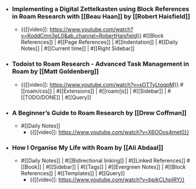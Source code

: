 - ### Implementing a Digital Zettelkasten using Block References in Roam Research with [[Beau Haan]] by [[Robert Haisfield]]
    - {{[[video]]: https://www.youtube.com/watch?v=KoddCmn3eL0&ab_channel=RobertHaisfield}}
#[[Block References]] | #[[Page References]] | #[[Indentation]] | #[[Daily Notes]] | #[[Current time]] | #[[Right Sidebar]]
- ### Todoist to Roam Research - Advanced Task Management in Roam by [[Matt Goldenberg]]
    - {{[[video]]: https://www.youtube.com/watch?v=xOTTyLtgqpM}}
#[[roam/css]] | #[[Extensions]] | #[[roam/js]] | #[[Sidebar]] | #[[TODO/DONE]] | #[[Query]]
- ### A Beginner’s Guide to Roam Research by [[Drew Coffman]]
    - #[[Daily Notes]] 
        - {{[[video]]: https://www.youtube.com/watch?v=X6OOos4met0}}
- ### How I Organise My Life with Roam by [[Ali Abdaal]] 
    - #[[Daily Notes]] | #[[Bidirectional linking]] | #[[Linked References]] #[[Book]] | #[[Sidebar]] | #[[Tags]] | #[[Evergreen Notes]] | #[[Block References]] | #[[Templates]] | #[[Query]]
        - {{[[video]]: https://www.youtube.com/watch?v=bpikCLhpIRY}}

